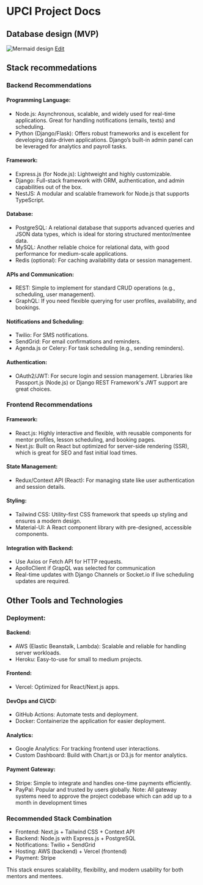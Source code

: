 # UPCI Project Docs

## Database design (MVP)

![Mermaid design](https://mermaid.ink/svg/pako:eNqNVU1v2zAM_SuCzy5QYMAOuaVLgxXLgmBJdxhyUS06FmJJhj66GUn_-yhH_laA-mKLfKQeHyn5kmSKQbJIQK84PWkqjpLg82pAG3K5LfzDpW2MLyuy-9GbQTrR2A91BeSY_ARplU6JfwOkZMkEl8ekDzBWc3kia66N3VIBM8-G3nE8C8rLmXVXKAlbJ95Az33UmL9Ks-_UFHOnVjkvYccz6zS8_tr0CAv_LHniCuWoinoW-SKtVsxlliv5mzNQXfDHUd4-bjIs35ExfeMlt_VUy6Fvoql33xKgYz1wMGqhDSxhhasBZy6A7C3V9sDF1P4sWW_tSG7AGCVnXb6ZY31eOU190djnL48p-fo4bCyDjAtaoq48m-70pNQZlZttFex36geY1H9XmBHtqWKNAmGnsWaNnvusAOZKYDE9W99Y0zAHf5QSGy7PE5WwCdYZ1KiLTsk3JaoSbPNJZQYlWlvxOpV2tBZY3UylYI-o1Os3Kjp0YimUk3ZHOYsIEpKOi274B09fhssy1DYlaxy8CO2tsjznWTMZM-5DZ6SAcKOsP1VXw26YMNw5zcWQkgOe2tFAtqUOQ_p6O_63q-56fXhQl9jBXeAWBTVt6hG8G2wPEvQMcdhYIo_VkAF_7-GRfX3s9RoS-Zhc6RbeHt0YDZXnoIGR_t7t3A382g-ah5c4wYi2Ko6OkcfxP52QVbTWUfKK1oYE3kmaCNDYK4a_m2ZMMFMBeLASD2VUnz3sA3HUWbWvZZYsrHaQJlq5U5EscloaXLnKtzb8rjprRaU_kGH98R_wBSWG)
[Edit](https://mermaid.live/edit#pako:eNqNVU1v2zAM_SuCzy5QYMAOuaVLgxXLgmBJdxhyUS06FmJJhj66GUn_-yhH_laA-mKLfKQeHyn5kmSKQbJIQK84PWkqjpLg82pAG3K5LfzDpW2MLyuy-9GbQTrR2A91BeSY_ARplU6JfwOkZMkEl8ekDzBWc3kia66N3VIBM8-G3nE8C8rLmXVXKAlbJ95Az33UmL9Ks-_UFHOnVjkvYccz6zS8_tr0CAv_LHniCuWoinoW-SKtVsxlliv5mzNQXfDHUd4-bjIs35ExfeMlt_VUy6Fvoql33xKgYz1wMGqhDSxhhasBZy6A7C3V9sDF1P4sWW_tSG7AGCVnXb6ZY31eOU190djnL48p-fo4bCyDjAtaoq48m-70pNQZlZttFex36geY1H9XmBHtqWKNAmGnsWaNnvusAOZKYDE9W99Y0zAHf5QSGy7PE5WwCdYZ1KiLTsk3JaoSbPNJZQYlWlvxOpV2tBZY3UylYI-o1Os3Kjp0YimUk3ZHOYsIEpKOi274B09fhssy1DYlaxy8CO2tsjznWTMZM-5DZ6SAcKOsP1VXw26YMNw5zcWQkgOe2tFAtqUOQ_p6O_63q-56fXhQl9jBXeAWBTVt6hG8G2wPEvQMcdhYIo_VkAF_7-GRfX3s9RoS-Zhc6RbeHt0YDZXnoIGR_t7t3A382g-ah5c4wYi2Ko6OkcfxP52QVbTWUfKK1oYE3kmaCNDYK4a_m2ZMMFMBeLASD2VUnz3sA3HUWbWvZZYsrHaQJlq5U5EscloaXLnKtzb8rjprRaU_kGH98R_wBSWG)

## Stack recommedations

### Backend Recommendations

#### Programming Language:
-  Node.js: Asynchronous, scalable, and widely used for real-time applications. Great for handling notifications (emails, texts) and scheduling.
-  Python (Django/Flask): Offers robust frameworks and is excellent for developing data-driven applications. Django’s built-in admin panel can be leveraged for analytics and payroll tasks.

#### Framework:
-  Express.js (for Node.js): Lightweight and highly customizable.
-  Django: Full-stack framework with ORM, authentication, and admin capabilities out of the box.
-  NestJS: A modular and scalable framework for Node.js that supports TypeScript.

#### Database:
-  PostgreSQL: A relational database that supports advanced queries and JSON data types, which is ideal for storing structured mentor/mentee data.
-  MySQL: Another reliable choice for relational data, with good performance for medium-scale applications.
-  Redis (optional): For caching availability data or session management.

#### APIs and Communication:
-  REST: Simple to implement for standard CRUD operations (e.g., scheduling, user management).
-  GraphQL: If you need flexible querying for user profiles, availability, and bookings.

#### Notifications and Scheduling:
-  Twilio: For SMS notifications.
-  SendGrid: For email confirmations and reminders.
-  Agenda.js or Celery: For task scheduling (e.g., sending reminders).

#### Authentication:
-  OAuth2/JWT: For secure login and session management. Libraries like Passport.js (Node.js) or Django REST Framework's JWT support are great choices.


### Frontend Recommendations

#### Framework:

-  React.js: Highly interactive and flexible, with reusable components for mentor profiles, lesson scheduling, and booking pages.
-  Next.js: Built on React but optimized for server-side rendering (SSR), which is great for SEO and fast initial load times.

#### State Management:

-  Redux/Context API (React): For managing state like user authentication and session details.

#### Styling:

-  Tailwind CSS: Utility-first CSS framework that speeds up styling and ensures a modern design.
-  Material-UI: A React component library with pre-designed, accessible components.

#### Integration with Backend:

-  Use Axios or Fetch API for HTTP requests.
-  ApolloClient if GrapQL was selected for communication
-  Real-time updates with Django Channels or Socket.io if live scheduling updates are required.


## Other Tools and Technologies

### Deployment:

#### Backend:
-  AWS (Elastic Beanstalk, Lambda): Scalable and reliable for handling server workloads.
-  Heroku: Easy-to-use for small to medium projects.

#### Frontend:
-  Vercel: Optimized for React/Next.js apps.

#### DevOps and CI/CD:
-  GitHub Actions: Automate tests and deployment.
-  Docker: Containerize the application for easier deployment.

#### Analytics:
-  Google Analytics: For tracking frontend user interactions.
-  Custom Dashboard: Build with Chart.js or D3.js for mentor analytics.


#### Payment Gateway:
-  Stripe: Simple to integrate and handles one-time payments efficiently.
-  PayPal: Popular and trusted by users globally.
Note: All gateway systems need to approve the project codebase which can add up to a month in development times


### Recommended Stack Combination
-  Frontend: Next.js + Tailwind CSS + Context API
-  Backend: Node.js with Express.js + PostgreSQL
-  Notifications: Twilio + SendGrid
-  Hosting: AWS (backend) + Vercel (frontend)
-  Payment: Stripe

This stack ensures scalability, flexibility, and modern usability for both mentors and mentees. 
